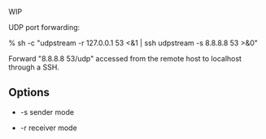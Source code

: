 WIP

UDP port forwarding:

  % sh -c "udpstream -r 127.0.0.1 53 <&1 | ssh <Remote> udpstream -s 8.8.8.8 53 >&0"

Forward "8.8.8.8 53/udp" accessed from the remote host to localhost through a SSH.

## Options

* -s sender mode

* -r receiver mode

